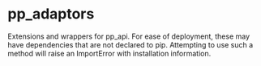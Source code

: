 # pp_adaptors

Extensions and wrappers for pp_api.
For ease of deployment, these may have dependencies that are not declared
to pip. Attempting to use such a method will raise an ImportError with
installation information.
